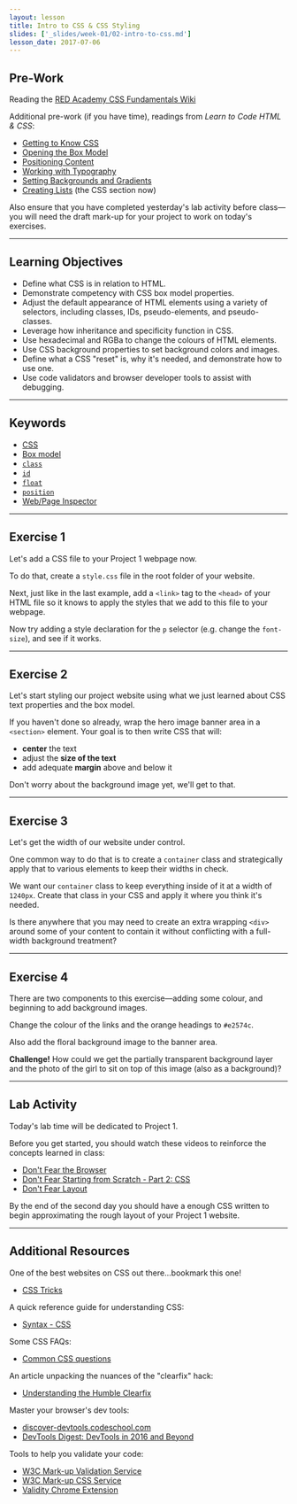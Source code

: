 ```yaml
---
layout: lesson
title: Intro to CSS & CSS Styling
slides: ['_slides/week-01/02-intro-to-css.md']
lesson_date: 2017-07-06
---
```


## Pre-Work
Reading the [RED Academy CSS Fundamentals Wiki](https://redacademy.github.io/css-fundamentals/)

Additional pre-work (if you have time), readings from *Learn to Code HTML & CSS*:

- [Getting to Know CSS](http://learn.shayhowe.com/html-css/getting-to-know-css/)
- [Opening the Box Model](http://learn.shayhowe.com/html-css/opening-the-box-model/)
- [Positioning Content](http://learn.shayhowe.com/html-css/positioning-content/)
- [Working with Typography](http://learn.shayhowe.com/html-css/working-with-typography/)
- [Setting Backgrounds and Gradients](http://learn.shayhowe.com/html-css/setting-backgrounds-and-gradients/)
- [Creating Lists](http://learn.shayhowe.com/html-css/creating-lists/) (the CSS section now)

Also ensure that you have completed yesterday's lab activity before class&mdash;you will need the draft mark-up for your project to work on today's exercises.

---

## Learning Objectives

- Define what CSS is in relation to HTML.
- Demonstrate competency with CSS box model properties.
- Adjust the default appearance of HTML elements using a variety of selectors, including classes, IDs, pseudo-elements, and pseudo-classes.
- Leverage how inheritance and specificity function in CSS.
- Use hexadecimal and RGBa to change the colours of HTML elements.
- Use CSS background properties to set background colors and images.
- Define what a CSS "reset" is, why it's needed, and demonstrate how to use one.
- Use code validators and browser developer tools to assist with debugging.

---

## Keywords

- [CSS](https://developer.mozilla.org/en-US/docs/Web/CSS)
- [Box model](https://developer.mozilla.org/en-US/docs/Web/CSS/box_model)
- [`class`](https://developer.mozilla.org/en-US/docs/Web/HTML/Global_attributes/class)
- [`id`](https://developer.mozilla.org/en-US/docs/Web/HTML/Global_attributes/id)
- [`float`](https://developer.mozilla.org/en/docs/Web/CSS/float)
- [`position`](https://developer.mozilla.org/en/docs/Web/CSS/position)
- [Web/Page Inspector](https://developer.mozilla.org/en-US/docs/Tools/Page_Inspector)

---

## Exercise 1

Let's add a CSS file to your Project 1 webpage now.

To do that, create a `style.css` file in the root folder of your website.

Next, just like in the last example, add a `<link>` tag to the `<head>` of your HTML file so it knows to apply the styles that we add to this file to your webpage.

Now try adding a style declaration for the `p` selector (e.g. change the `font-size`), and see if it works.

---

## Exercise 2

Let's start styling our project website using what we just learned about CSS text properties and the box model.

If you haven't done so already, wrap the hero image banner area in a `<section>` element. Your goal is to then write CSS that will:

- **center** the text
- adjust the **size of the text**
- add adequate **margin** above and below it

Don't worry about the background image yet, we'll get to that.

---

## Exercise 3

Let's get the width of our website under control.

One common way to do that is to create a `container` class and strategically apply that to various elements to keep their widths in check.

We want our `container` class to keep everything inside of it at a width of `1240px`. Create that class in your CSS and apply it where you think it's needed.

Is there anywhere that you may need to create an extra wrapping `<div>` around some of your content to contain it without conflicting with a full-width background treatment?

---

## Exercise 4

There are two components to this exercise&mdash;adding some colour, and beginning to add background images.

Change the colour of the links and the orange headings to `#e2574c`.

Also add the floral background image to the banner area.

**Challenge!** How could we get the partially transparent background layer and the photo of the girl to sit on top of this image (also as a background)?

---

## Lab Activity

Today's lab time will be dedicated to Project 1.

Before you get started, you should watch these videos to reinforce the concepts learned in class:

- [Don't Fear the Browser](http://www.dontfeartheinternet.com/03-the-browser/)
- [Don't Fear Starting from Scratch - Part 2: CSS](http://www.dontfeartheinternet.com/05-from-scratch/)
- [Don't Fear Layout](http://www.dontfeartheinternet.com/08-layout/)

By the end of the second day you should have a enough CSS written to begin approximating the rough layout of your Project 1 website.

---

## Additional Resources

One of the best websites on CSS out there...bookmark this one!

- [CSS Tricks](https://css-tricks.com/)

A quick reference guide for understanding CSS:

- [Syntax - CSS](https://developer.mozilla.org/en-US/docs/Web/CSS/Syntax)

Some CSS FAQs:

- [Common CSS questions](https://developer.mozilla.org/en-US/docs/Web/CSS/Common_CSS_Questions)

An article unpacking the nuances of the "clearfix" hack:

- [Understanding the Humble Clearfix](http://fuseinteractive.ca/blog/understanding-humble-clearfix#.V3wi6ZMrKCQ)

Master your browser's dev tools:

- [discover-devtools.codeschool.com](http://discover-devtools.codeschool.com/)
- [DevTools Digest: DevTools in 2016 and Beyond
](https://developers.google.com/web/updates/2016/06/devtools-digest)

Tools to help you validate your code:

- [W3C Mark-up Validation Service](https://validator.w3.org/)
- [W3C Mark-up CSS Service](https://jigsaw.w3.org/css-validator/)
- [Validity Chrome Extension](https://chrome.google.com/webstore/detail/validity/bbicmjjbohdfglopkidebfccilipgeif)
